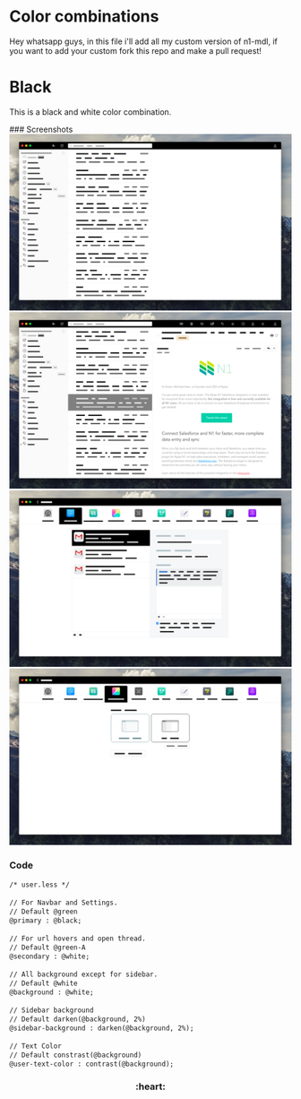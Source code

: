 # Color combinations
Hey whatsapp guys, in this file i'll add all my custom version of n1-mdl, if you want to add your custom fork this repo and make a pull request!

# Black
This is a black and white color combination.

### Screenshots
![main](../img//black/main.png)
![email](../img//black/email.png)
![accounts](../img//black/accounts.png)
![appareance](../img//black/appareance.png)

### Code

```less
/* user.less */

// For Navbar and Settings.
// Default @green
@primary : @black; 

// For url hovers and open thread.
// Default @green-A
@secondary : @white;

// All background except for sidebar.
// Default @white
@background : @white; 

// Sidebar background
// Default darken(@background, 2%)
@sidebar-background : darken(@background, 2%);

// Text Color
// Default constrast(@background)
@user-text-color : contrast(@background); 
```

<h3 align="center"> :heart: </h3>